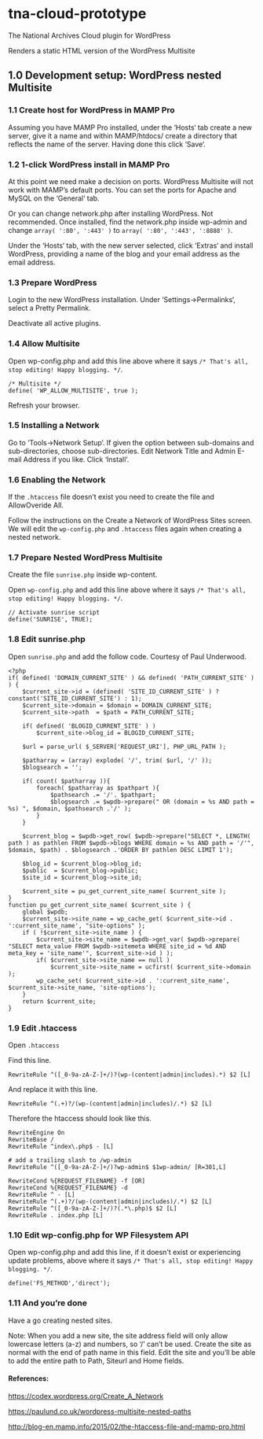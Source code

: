 # tna-cloud-prototype

The National Archives Cloud plugin for WordPress

Renders a static HTML version of the WordPress Multisite

## 1.0 Development setup: WordPress nested Multisite

### 1.1 Create host for WordPress in MAMP Pro

Assuming you have MAMP Pro installed, under the ‘Hosts‘ tab create a new server, give it a name and within MAMP/htdocs/ create a directory that reflects the name of the server. Having done this click ‘Save‘.

### 1.2 1-click WordPress install in MAMP Pro

At this point we need make a decision on ports. WordPress Multisite will not work with MAMP’s default ports. You can set the ports for Apache and MySQL on the ‘General‘ tab.

Or you can change network.php after installing WordPress. Not recommended. Once installed, find the network.php inside wp-admin and change ```array( ':80', ':443' )``` to ```array( ':80', ':443', ':8888' )```.

Under the ‘Hosts‘ tab, with the new server selected, click ‘Extras‘ and install WordPress, providing a name of the blog and your email address as the email address.

### 1.3 Prepare WordPress

Login to the new WordPress installation. Under ‘Settings->Permalinks‘, select a Pretty Permalink.

Deactivate all active plugins.

### 1.4 Allow Multisite

Open wp-config.php and add this line above where it says ```/* That's all, stop editing! Happy blogging. */```.

```
/* Multisite */
define( 'WP_ALLOW_MULTISITE', true );
```

Refresh your browser.

### 1.5 Installing a Network

Go to ‘Tools->Network Setup‘. If given the option between sub-domains and sub-directories, choose sub-directories. Edit Network Title and Admin E-mail Address if you like. Click ‘Install‘.

### 1.6 Enabling the Network

If the ```.htaccess``` file doesn’t exist you need to create the file and AllowOveride All.

Follow the instructions on the Create a Network of WordPress Sites screen. We will edit the ```wp-config.php``` and ```.htaccess``` files again when creating a nested network.

### 1.7 Prepare Nested WordPress Multisite

Create the file ```sunrise.php``` inside wp-content.

Open ```wp-config.php``` and add this line above where it says ```/* That's all, stop editing! Happy blogging. */```.

```
// Activate sunrise script
define('SUNRISE', TRUE);
```

### 1.8 Edit sunrise.php

Open ```sunrise.php``` and add the follow code. Courtesy of Paul Underwood.

```
<?php
if( defined( 'DOMAIN_CURRENT_SITE' ) && defined( 'PATH_CURRENT_SITE' ) ) {
    $current_site->id = (defined( 'SITE_ID_CURRENT_SITE' ) ? constant('SITE_ID_CURRENT_SITE') : 1);
    $current_site->domain = $domain = DOMAIN_CURRENT_SITE;
    $current_site->path  = $path = PATH_CURRENT_SITE;

    if( defined( 'BLOGID_CURRENT_SITE' ) )
        $current_site->blog_id = BLOGID_CURRENT_SITE;
 
    $url = parse_url( $_SERVER['REQUEST_URI'], PHP_URL_PATH );
 
    $patharray = (array) explode( '/', trim( $url, '/' ));
    $blogsearch = '';

    if( count( $patharray )){
        foreach( $patharray as $pathpart ){
            $pathsearch .= '/'. $pathpart;
            $blogsearch .= $wpdb->prepare(" OR (domain = %s AND path = %s) ", $domain, $pathsearch .'/' );
        }
    }
 
    $current_blog = $wpdb->get_row( $wpdb->prepare("SELECT *, LENGTH( path ) as pathlen FROM $wpdb->blogs WHERE domain = %s AND path = '/'", $domain, $path) . $blogsearch .'ORDER BY pathlen DESC LIMIT 1');
 
    $blog_id = $current_blog->blog_id;
    $public  = $current_blog->public;
    $site_id = $current_blog->site_id;

    $current_site = pu_get_current_site_name( $current_site );
}
function pu_get_current_site_name( $current_site ) {
    global $wpdb;
    $current_site->site_name = wp_cache_get( $current_site->id . ':current_site_name', "site-options" );
    if ( !$current_site->site_name ) {
        $current_site->site_name = $wpdb->get_var( $wpdb->prepare( "SELECT meta_value FROM $wpdb->sitemeta WHERE site_id = %d AND meta_key = 'site_name'", $current_site->id ) );
        if( $current_site->site_name == null )
            $current_site->site_name = ucfirst( $current_site->domain );
        wp_cache_set( $current_site->id . ':current_site_name', $current_site->site_name, 'site-options');
    }
    return $current_site;
}
```

### 1.9 Edit .htaccess

Open ```.htaccess```

Find this line.

```
RewriteRule ^([_0-9a-zA-Z-]+/)?(wp-(content|admin|includes).*) $2 [L]
```

And replace it with this line.

```
RewriteRule ^(.+)?/(wp-(content|admin|includes)/.*) $2 [L]
```

Therefore the htaccess should look like this.

```
RewriteEngine On
RewriteBase /
RewriteRule ^index\.php$ - [L]

# add a trailing slash to /wp-admin
RewriteRule ^([_0-9a-zA-Z-]+/)?wp-admin$ $1wp-admin/ [R=301,L]

RewriteCond %{REQUEST_FILENAME} -f [OR]
RewriteCond %{REQUEST_FILENAME} -d
RewriteRule ^ - [L]
RewriteRule ^(.+)?/(wp-(content|admin|includes)/.*) $2 [L]
RewriteRule ^([_0-9a-zA-Z-]+/)?(.*\.php)$ $2 [L]
RewriteRule . index.php [L]
```

### 1.10 Edit wp-config.php for WP Filesystem API

Open wp-config.php and add this line, if it doesn't exist or experiencing update problems, above where it says ```/* That's all, stop editing! Happy blogging. */```.

```
define('FS_METHOD','direct');
```

### 1.11 And you’re done

Have a go creating nested sites.

Note: When you add a new site, the site address field will only allow lowercase letters (a-z) and numbers, so ‘/’ can’t be used. Create the site as normal with the end of path name in this field. Edit the site and you’ll be able to add the entire path to Path, Siteurl and Home fields.

#### References:

https://codex.wordpress.org/Create_A_Network

https://paulund.co.uk/wordpress-multisite-nested-paths

http://blog-en.mamp.info/2015/02/the-htaccess-file-and-mamp-pro.html

